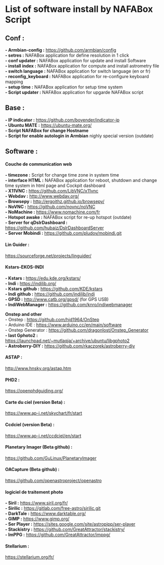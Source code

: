 
# List of software install by NAFABox Script

## Conf :

__- Armbian-config :__ https://github.com/armbian/config   
__- setres :__  NAFABox application for define resolution in 1 click   
__- conf updater :__ NAFABox application for update and install Software   
__- install index :__ NAFABox application for compute and install astrometry file   
__- switch language :__ NAFABox application for switch language (en or fr)   
__- reconfig_keyboard :__ NAFABox application for re-configure keyboard mapping   
__- setup time :__ NAFABox application for setup time system   
__- Script updater :__ NAFABox application for upgarde NAFABox script   

## Base :

__- IP indicator :__ https://github.com/bovender/indicator-ip   
__- Ubuntu MATE :__ https://ubuntu-mate.org/   
__- Script NAFABox for change Hostname__   
__- Script for enable autologin in Armbian__ nighly special version (outdate)   

## Software : 

#### Couche de communication web
__- timezone :__ Script for change time zone in system time   
__- interface HTML :__ NAFABox application for reboot, shutdown and change time system in html page and Cockpit dashboard   
__- X11VNC :__ https://github.com/LibVNC/x11vnc   
__- Webdav :__ http://www.webdav.org/   
__- Browsepy :__ http://ergoithz.github.io/browsepy/   
__- NoVNC :__ https://github.com/novnc/noVNC   
__- NoMachine :__ https://www.nomachine.com/fr   
__- Hotspot awake :__ NAFABox script for re-up hotspot (outdate)   
__- Server for qDslrDashboard :__ https://github.com/hubaiz/DslrDashboardServer   
__- Server Mobindi :__ https://github.com/pludov/mobindi.git   
  
#### Lin Guider : 
https://sourceforge.net/projects/linguider/

#### Kstars-EKOS-INDI
__- Kstars :__ https://edu.kde.org/kstars/   
__- Indi :__ https://indilib.org/   
__- Kstars github :__ https://github.com/KDE/kstars   
__- Indi github :__ https://github.com/indilib/indi   
__- GPSD :__ http://www.catb.org/gpsd/ (for GPS USB)   
__- IndiWebManager :__ https://github.com/knro/indiwebmanager   
 
 
__Onstep and other__   
    - Onstep : https://github.com/hjd1964/OnStep   
    - Arduino IDE : https://www.arduino.cc/en/main/software   
    - Onstep Generator : https://github.com/dragonlost/Onstep_Generator   
__- last Gphoto2 :__ https://launchpad.net/~mutlaqja/+archive/ubuntu/libgphoto2   
__- Astroberry-DIY :__ https://github.com/rkaczorek/astroberry-diy    

#### ASTAP :
http://www.hnsky.org/astap.htm   
  
#### PHD2 : 
https://openphdguiding.org/

#### Carte du ciel (version Beta) : 
https://www.ap-i.net/skychart/fr/start

#### Ccdciel (version Beta) : 
https://www.ap-i.net/ccdciel/en/start

#### Planetary Imager (Beta github) :
https://github.com/GuLinux/PlanetaryImager

#### OACapture (Beta github) : 
https://github.com/openastroproject/openastro

#### logiciel de traitement photo   
__- Siril :__ https://www.siril.org/fr/   
__- Sirilic :__ https://gitlab.com/free-astro/sirilic.git   
__- DarkTale :__ https://www.darktable.org/    
__- GIMP :__ https://www.gimp.org/    
__- Ser Player :__ https://sites.google.com/site/astropipp/ser-player    
__- Stackistry :__ https://github.com/GreatAttractor/stackistry/     
__- ImPPG :__ https://github.com/GreatAttractor/imppg/   

#### Stellarium : 
https://stellarium.org/fr/
